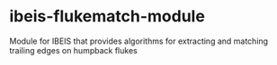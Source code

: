 # ibeis-flukematch-module
Module for IBEIS that provides algorithms for extracting and matching trailing edges on humpback flukes
